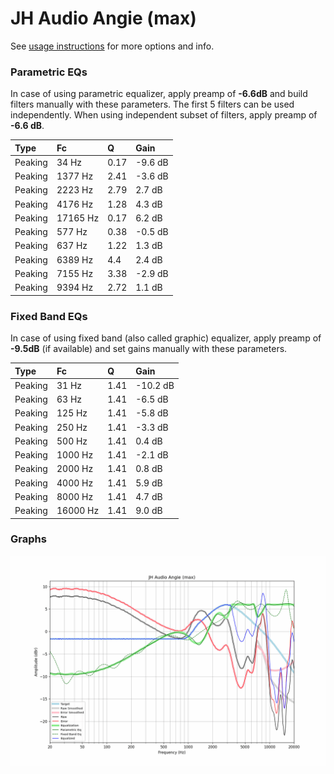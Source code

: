 # JH Audio Angie (max)
See [usage instructions](https://github.com/jaakkopasanen/AutoEq#usage) for more options and info.

### Parametric EQs
In case of using parametric equalizer, apply preamp of **-6.6dB** and build filters manually
with these parameters. The first 5 filters can be used independently.
When using independent subset of filters, apply preamp of **-6.6 dB**.

| Type    | Fc       |    Q | Gain    |
|:--------|:---------|:-----|:--------|
| Peaking | 34 Hz    | 0.17 | -9.6 dB |
| Peaking | 1377 Hz  | 2.41 | -3.6 dB |
| Peaking | 2223 Hz  | 2.79 | 2.7 dB  |
| Peaking | 4176 Hz  | 1.28 | 4.3 dB  |
| Peaking | 17165 Hz | 0.17 | 6.2 dB  |
| Peaking | 577 Hz   | 0.38 | -0.5 dB |
| Peaking | 637 Hz   | 1.22 | 1.3 dB  |
| Peaking | 6389 Hz  | 4.4  | 2.4 dB  |
| Peaking | 7155 Hz  | 3.38 | -2.9 dB |
| Peaking | 9394 Hz  | 2.72 | 1.1 dB  |

### Fixed Band EQs
In case of using fixed band (also called graphic) equalizer, apply preamp of **-9.5dB**
(if available) and set gains manually with these parameters.

| Type    | Fc       |    Q | Gain     |
|:--------|:---------|:-----|:---------|
| Peaking | 31 Hz    | 1.41 | -10.2 dB |
| Peaking | 63 Hz    | 1.41 | -6.5 dB  |
| Peaking | 125 Hz   | 1.41 | -5.8 dB  |
| Peaking | 250 Hz   | 1.41 | -3.3 dB  |
| Peaking | 500 Hz   | 1.41 | 0.4 dB   |
| Peaking | 1000 Hz  | 1.41 | -2.1 dB  |
| Peaking | 2000 Hz  | 1.41 | 0.8 dB   |
| Peaking | 4000 Hz  | 1.41 | 5.9 dB   |
| Peaking | 8000 Hz  | 1.41 | 4.7 dB   |
| Peaking | 16000 Hz | 1.41 | 9.0 dB   |

### Graphs
![](./JH%20Audio%20Angie%20(max).png)